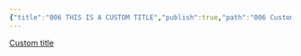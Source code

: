 ```yaml
---
{"title":"006 THIS IS A CUSTOM TITLE","publish":true,"path":"006 Custom title.md","permalink":"/006-custom-title/","PassFrontmatter":true}
---
```


[Custom title](https://docs.ole.dev/advanced/note-specific-settings/)
